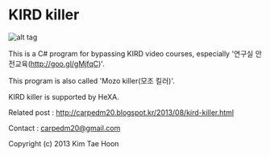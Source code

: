  KIRD killer
=============


![alt tag](http://4.bp.blogspot.com/-HDttxAGO4Z4/UpfVWilKhuI/AAAAAAAAB6Q/tIW3nqQCSpw/s1600/mozoKiller.png)

This is a C# program for bypassing KIRD video courses, especially '연구실 안전교육(http://goo.gl/gMjfqC)'.

This program is also called 'Mozo killer(모조 킬러)'.

KIRD killer is supported by HeXA.

Related post : http://carpedm20.blogspot.kr/2013/08/kird-killer.html

Contact : carpedm20@gmail.com

Copyright (c) 2013 Kim Tae Hoon
